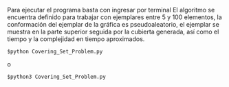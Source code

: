 Para ejecutar el programa basta con ingresar por terminal
El algoritmo se encuentra definido para trabajar con ejemplares entre 5 y 100 elementos,
la conformación del ejemplar de la gráfica es pseudoaleatorio, el ejemplar se muestra
en la parte superior seguida por la cubierta generada, así como el tiempo y la complejidad
en tiempo aproximados.

```
$python Covering_Set_Problem.py
```
o
```
$python3 Covering_Set_Problem.py
```
